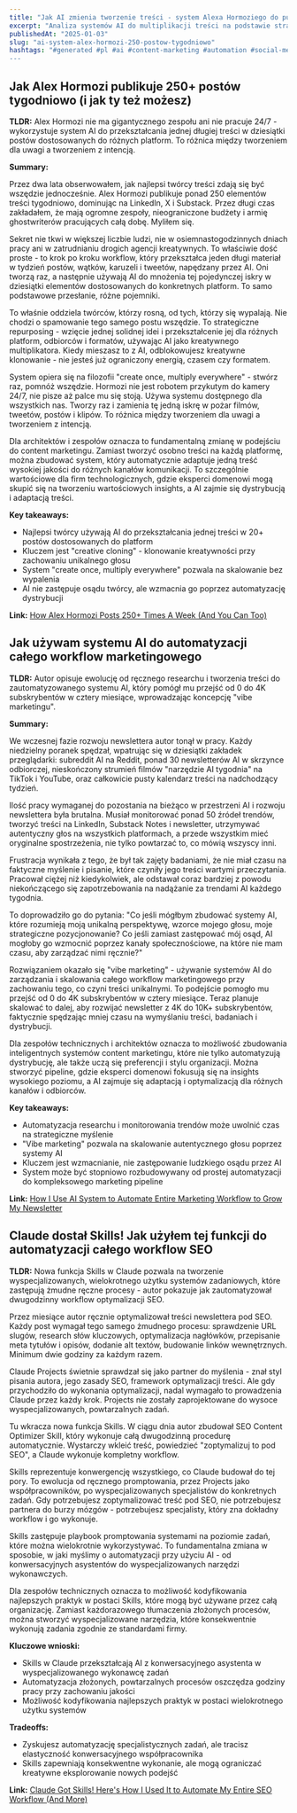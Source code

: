 ```yaml
---
title: "Jak AI zmienia tworzenie treści - system Alexa Hormoziego do publikowania 250+ postów tygodniowo"
excerpt: "Analiza systemów AI do multiplikacji treści na podstawie strategii najlepszych twórców internetowych"
publishedAt: "2025-01-03"
slug: "ai-system-alex-hormozi-250-postow-tygodniowo"
hashtags: "#generated #pl #ai #content-marketing #automation #social-media #personal-branding #llm #claude
---
```


## Jak Alex Hormozi publikuje 250+ postów tygodniowo (i jak ty też możesz)

**TLDR:** Alex Hormozi nie ma gigantycznego zespołu ani nie pracuje 24/7 - wykorzystuje system AI do przekształcania jednej długiej treści w dziesiątki postów dostosowanych do różnych platform. To różnica między tworzeniem dla uwagi a tworzeniem z intencją.

**Summary:**

Przez dwa lata obserwowałem, jak najlepsi twórcy treści zdają się być wszędzie jednocześnie. Alex Hormozi publikuje ponad 250 elementów treści tygodniowo, dominując na LinkedIn, X i Substack. Przez długi czas zakładałem, że mają ogromne zespoły, nieograniczone budżety i armię ghostwriterów pracujących całą dobę. Myliłem się.

Sekret nie tkwi w większej liczbie ludzi, nie w osiemnastogodzinnych dniach pracy ani w zatrudnianiu drogich agencji kreatywnych. To właściwie dość proste - to krok po kroku workflow, który przekształca jeden długi materiał w tydzień postów, wątków, karuzeli i tweetów, napędzany przez AI. Oni tworzą raz, a następnie używają AI do mnożenia tej pojedynczej iskry w dziesiątki elementów dostosowanych do konkretnych platform. To samo podstawowe przesłanie, różne pojemniki.

To właśnie oddziela twórców, którzy rosną, od tych, którzy się wypalają. Nie chodzi o spamowanie tego samego postu wszędzie. To strategiczne repurposing - wzięcie jednej solidnej idei i przekształcenie jej dla różnych platform, odbiorców i formatów, używając AI jako kreatywnego multiplikatora. Kiedy mieszasz to z AI, odblokowujesz kreatywne klonowanie - nie jesteś już ograniczony energią, czasem czy formatem.

System opiera się na filozofii "create once, multiply everywhere" - stwórz raz, pomnóż wszędzie. Hormozi nie jest robotem przykutym do kamery 24/7, nie pisze aż palce mu się stoją. Używa systemu dostępnego dla wszystkich nas. Tworzy raz i zamienia tę jedną iskrę w pożar filmów, tweetów, postów i klipów. To różnica między tworzeniem dla uwagi a tworzeniem z intencją.

Dla architektów i zespołów oznacza to fundamentalną zmianę w podejściu do content marketingu. Zamiast tworzyć osobno treści na każdą platformę, można zbudować system, który automatycznie adaptuje jedną treść wysokiej jakości do różnych kanałów komunikacji. To szczególnie wartościowe dla firm technologicznych, gdzie eksperci domenowi mogą skupić się na tworzeniu wartościowych insights, a AI zajmie się dystrybucją i adaptacją treści.

**Key takeaways:**

- Najlepsi twórcy używają AI do przekształcania jednej treści w 20+ postów dostosowanych do platform
- Kluczem jest "creative cloning" - klonowanie kreatywności przy zachowaniu unikalnego głosu
- System "create once, multiply everywhere" pozwala na skalowanie bez wypalenia
- AI nie zastępuje osądu twórcy, ale wzmacnia go poprzez automatyzację dystrybucji

**Link:** [How Alex Hormozi Posts 250+ Times A Week (And You Can Too)](https://aimaker.substack.com/p/alex-hormozi-ai-content-repurposing-system-turn-one-idea-into-social-posts)

## Jak używam systemu AI do automatyzacji całego workflow marketingowego

**TLDR:** Autor opisuje ewolucję od ręcznego researchu i tworzenia treści do zautomatyzowanego systemu AI, który pomógł mu przejść od 0 do 4K subskrybentów w cztery miesiące, wprowadzając koncepcję "vibe marketingu".

**Summary:**

We wczesnej fazie rozwoju newslettera autor tonął w pracy. Każdy niedzielny poranek spędzał, wpatrując się w dziesiątki zakładek przeglądarki: subreddit AI na Reddit, ponad 30 newsletterów AI w skrzynce odbiorczej, nieskończony strumień filmów "narzędzie AI tygodnia" na TikTok i YouTube, oraz całkowicie pusty kalendarz treści na nadchodzący tydzień.

Ilość pracy wymaganej do pozostania na bieżąco w przestrzeni AI i rozwoju newslettera była brutalna. Musiał monitorować ponad 50 źródeł trendów, tworzyć treści na LinkedIn, Substack Notes i newsletter, utrzymywać autentyczny głos na wszystkich platformach, a przede wszystkim mieć oryginalne spostrzeżenia, nie tylko powtarzać to, co mówią wszyscy inni.

Frustracja wynikała z tego, że był tak zajęty badaniami, że nie miał czasu na faktyczne myślenie i pisanie, które czyniły jego treści wartymi przeczytania. Pracował ciężej niż kiedykolwiek, ale odstawał coraz bardziej z powodu niekończącego się zapotrzebowania na nadążanie za trendami AI każdego tygodnia.

To doprowadziło go do pytania: "Co jeśli mógłbym zbudować systemy AI, które rozumieją moją unikalną perspektywę, wzorce mojego głosu, moje strategiczne pozycjonowanie? Co jeśli zamiast zastępować mój osąd, AI mogłoby go wzmocnić poprzez kanały społecznościowe, na które nie mam czasu, aby zarządzać nimi ręcznie?"

Rozwiązaniem okazało się "vibe marketing" - używanie systemów AI do zarządzania i skalowania całego workflow marketingowego przy zachowaniu tego, co czyni treści unikalnymi. To podejście pomogło mu przejść od 0 do 4K subskrybentów w cztery miesiące. Teraz planuje skalować to dalej, aby rozwijać newsletter z 4K do 10K+ subskrybentów, faktycznie spędzając mniej czasu na wymyślaniu treści, badaniach i dystrybucji.

Dla zespołów technicznych i architektów oznacza to możliwość zbudowania inteligentnych systemów content marketingu, które nie tylko automatyzują dystrybucję, ale także uczą się preferencji i stylu organizacji. Można stworzyć pipeline, gdzie eksperci domenowi fokusują się na insights wysokiego poziomu, a AI zajmuje się adaptacją i optymalizacją dla różnych kanałów i odbiorców.

**Key takeaways:**

- Automatyzacja researchu i monitorowania trendów może uwolnić czas na strategiczne myślenie
- "Vibe marketing" pozwala na skalowanie autentycznego głosu poprzez systemy AI
- Kluczem jest wzmacnianie, nie zastępowanie ludzkiego osądu przez AI
- System może być stopniowo rozbudowywany od prostej automatyzacji do kompleksowego marketing pipeline

**Link:** [How I Use AI System to Automate Entire Marketing Workflow to Grow My Newsletter](https://aimaker.substack.com/p/how-i-use-ai-system-to-automate-entire)

## Claude dostał Skills! Jak użyłem tej funkcji do automatyzacji całego workflow SEO

**TLDR:** Nowa funkcja Skills w Claude pozwala na tworzenie wyspecjalizowanych, wielokrotnego użytku systemów zadaniowych, które zastępują żmudne ręczne procesy - autor pokazuje jak zautomatyzował dwugodzinny workflow optymalizacji SEO.

Przez miesiące autor ręcznie optymalizował treści newslettera pod SEO. Każdy post wymagał tego samego żmudnego procesu: sprawdzenie URL slugów, research słów kluczowych, optymalizacja nagłówków, przepisanie meta tytułów i opisów, dodanie alt textów, budowanie linków wewnętrznych. Minimum dwie godziny za każdym razem.

Claude Projects świetnie sprawdzał się jako partner do myślenia - znał styl pisania autora, jego zasady SEO, framework optymalizacji treści. Ale gdy przychodziło do wykonania optymalizacji, nadal wymagało to prowadzenia Claude przez każdy krok. Projects nie zostały zaprojektowane do wysoce wyspecjalizowanych, powtarzalnych zadań.

Tu wkracza nowa funkcja Skills. W ciągu dnia autor zbudował SEO Content Optimizer Skill, który wykonuje całą dwugodzinną procedurę automatycznie. Wystarczy wkleić treść, powiedzieć "zoptymalizuj to pod SEO", a Claude wykonuje kompletny workflow.

Skills reprezentuje konwergencję wszystkiego, co Claude budował do tej pory. To ewolucja od ręcznego promptowania, przez Projects jako współpracowników, po wyspecjalizowanych specjalistów do konkretnych zadań. Gdy potrzebujesz zoptymalizować treść pod SEO, nie potrzebujesz partnera do burzy mózgów - potrzebujesz specjalisty, który zna dokładny workflow i go wykonuje.

Skills zastępuje playbook promptowania systemami na poziomie zadań, które można wielokrotnie wykorzystywać. To fundamentalna zmiana w sposobie, w jaki myślimy o automatyzacji przy użyciu AI - od konwersacyjnych asystentów do wyspecjalizowanych narzędzi wykonawczych.

Dla zespołów technicznych oznacza to możliwość kodyfikowania najlepszych praktyk w postaci Skills, które mogą być używane przez całą organizację. Zamiast każdorazowego tłumaczenia złożonych procesów, można stworzyć wyspecjalizowane narzędzia, które konsekwentnie wykonują zadania zgodnie ze standardami firmy.

**Kluczowe wnioski:**

- Skills w Claude przekształcają AI z konwersacyjnego asystenta w wyspecjalizowanego wykonawcę zadań
- Automatyzacja złożonych, powtarzalnych procesów oszczędza godziny pracy przy zachowaniu jakości
- Możliwość kodyfikowania najlepszych praktyk w postaci wielokrotnego użytku systemów

**Tradeoffs:**

- Zyskujesz automatyzację specjalistycznych zadań, ale tracisz elastyczność konwersacyjnego współpracownika
- Skills zapewniają konsekwentne wykonanie, ale mogą ograniczać kreatywne eksplorowanie nowych podejść

**Link:** [Claude Got Skills! Here's How I Used It to Automate My Entire SEO Workflow (And More)](https://aimaker.substack.com/p/claude-got-skills-heres-how-i-used)
